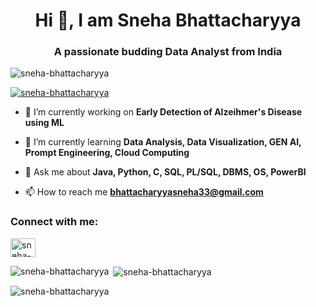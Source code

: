 <h1 align="center">Hi 👋, I am Sneha Bhattacharyya</h1>
<h3 align="center">A passionate budding Data Analyst from India</h3>

<p align="left"> <img src="https://komarev.com/ghpvc/?username=sneha-bhattacharyya&label=Profile%20views&color=0e75b6&style=flat" alt="sneha-bhattacharyya" /> </p>

<p align="left"> <a href="https://github.com/ryo-ma/github-profile-trophy"><img src="https://github-profile-trophy.vercel.app/?username=sneha-bhattacharyya" alt="sneha-bhattacharyya" /></a> </p>

- 🔭 I’m currently working on **Early Detection of Alzeihmer's Disease using ML**

- 🌱 I’m currently learning **Data Analysis, Data Visualization, GEN AI, Prompt Engineering, Cloud Computing**

- 💬 Ask me about **Java, Python, C, SQL, PL/SQL, DBMS, OS, PowerBI**

- 📫 How to reach me **bhattacharyyasneha33@gmail.com**

<h3 align="left">Connect with me:</h3>
<p align="left">
<a href="https://linkedin.com/in/sneha-bhattacharyya-019a48251" target="blank"><img align="center" src="https://raw.githubusercontent.com/rahuldkjain/github-profile-readme-generator/master/src/images/icons/Social/linked-in-alt.svg" alt="sneha-bhattacharyya-019a48251" height="30" width="40" /></a>
</p>

<p><img align="left" src="https://github-readme-stats.vercel.app/api/top-langs?username=sneha-bhattacharyya&show_icons=true&locale=en&layout=compact" alt="sneha-bhattacharyya" /></p>

<p>&nbsp;<img align="center" src="https://github-readme-stats.vercel.app/api?username=sneha-bhattacharyya&show_icons=true&locale=en" alt="sneha-bhattacharyya" /></p>

<p><img align="center" src="https://github-readme-streak-stats.herokuapp.com/?user=sneha-bhattacharyya&" alt="sneha-bhattacharyya" /></p>

